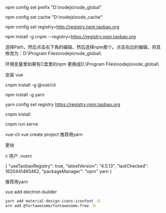 npm config set prefix "D:\nodejs\node_global"

 

npm config set cache "D:\nodejs\node_cache"

 

npm config set registry=http://registry.npm.taobao.org 

npm install -g cnpm --registry=https://registry.npm.taobao.org



选择Path，然后点击右下角的编辑，然后选择npm那个。点击右边的编辑，将其修改为：D:\Program Files\nodejs\node_global\

环境变量里如果有C盘里的npm 更换成D:\Program Files\nodejs\node_global\



安装 vue

cnpm install -g @vue/cli 



npm install -g yarn

yarn config set registry https://registry.npm.taobao.org





cnpm install 

cnpm run serve





vue-cli vue create project 推荐用yarn

更快

c 用户 .vuerc

{
  "useTaobaoRegistry": true,
  "latestVersion": "4.5.13",
  "lastChecked": 1620441465462,
  "packageManager": "npm" yarn
}



推荐用yarn

 vue add electron-builder

```bash
yarn add material-design-icons-iconfont -D
arn add @fortawesome/fontawesome-free -D
```